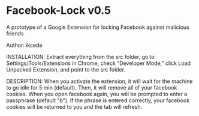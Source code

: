 Facebook-Lock v0.5
=============

A prototype of a Google Extension for locking Facebook against malicious friends

Author: ikcede

INSTALLATION: 
Extract everything from the src folder, go to Settings/Tools/Extensions in Chrome, 
check "Developer Mode," click Load Unpacked Extension, and point to the src folder.

DESCRIPTION:
When you activate the extension, it will wait for the machine to go idle for 5 min
(default). Then, it will remove all of your facebook cookies. When you open facebook
again, you will be prompted to enter a passphrase (default "b"). If the phrase is entered
correctly, your facebook cookies will be returned to you and the tab will refresh.